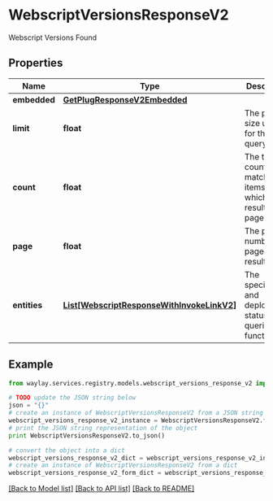# WebscriptVersionsResponseV2

Webscript Versions Found

## Properties

Name | Type | Description | Notes
------------ | ------------- | ------------- | -------------
**embedded** | [**GetPlugResponseV2Embedded**](GetPlugResponseV2Embedded.md) |  | [optional] 
**limit** | **float** | The page size used for this query result. | [optional] 
**count** | **float** | The total count of matching items, from which this result is one page. | 
**page** | **float** | The page number of a paged query result. | [optional] 
**entities** | [**List[WebscriptResponseWithInvokeLinkV2]**](WebscriptResponseWithInvokeLinkV2.md) | The specification and deployment status of the queried functions | 

## Example

```python
from waylay.services.registry.models.webscript_versions_response_v2 import WebscriptVersionsResponseV2

# TODO update the JSON string below
json = "{}"
# create an instance of WebscriptVersionsResponseV2 from a JSON string
webscript_versions_response_v2_instance = WebscriptVersionsResponseV2.from_json(json)
# print the JSON string representation of the object
print WebscriptVersionsResponseV2.to_json()

# convert the object into a dict
webscript_versions_response_v2_dict = webscript_versions_response_v2_instance.to_dict()
# create an instance of WebscriptVersionsResponseV2 from a dict
webscript_versions_response_v2_form_dict = webscript_versions_response_v2.from_dict(webscript_versions_response_v2_dict)
```
[[Back to Model list]](../README.md#documentation-for-models) [[Back to API list]](../README.md#documentation-for-api-endpoints) [[Back to README]](../README.md)


